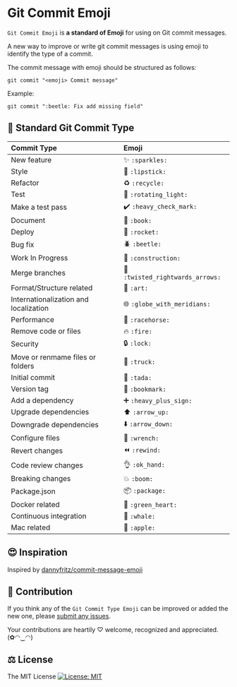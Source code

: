 # Git Commit Emoji

`Git Commit Emoji` is **a standard of Emoji** for using on Git commit messages.

A new way to improve or write git commit messages is using emoji to identify the type of a commit.

The commit message with emoji should be structured as follows:

```
git commit "<emoji> Commit message"
```

Example:

```
git commit ":beetle: Fix add missing field"
```

## 📝 Standard Git Commit Type

|   Commit Type                         | Emoji                                                     |
|:--------------------------------------|:----------------------------------------------------------|
| New feature                           | :sparkles: `:sparkles:`                                   |
| Style                                 | :lipstick: `:lipstick:`                                   |
| Refactor                              | :recycle: `:recycle:`                                     |
| Test                                  | :rotating_light: `:rotating_light:`                       |
| Make a test pass                      | :heavy_check_mark: `:heavy_check_mark:`                   |
| Document                              | :book: `:book:`                                           |
| Deploy                                | :rocket: `:rocket:`                                       |
| Bug fix                               | :beetle: `:beetle:`                                       |
| Work In Progress                      | :construction: `:construction:`                           |
| Merge branches                        | :twisted_rightwards_arrows: `:twisted_rightwards_arrows:` |
| Format/Structure related              | :art: `:art:`                                             |
| Internationalization and localization | :globe_with_meridians: `:globe_with_meridians:`           |
| Performance                           | :racehorse: `:racehorse:`                                 |
| Remove code or files                  | :fire: `:fire:`                                           |
| Security                              | :lock: `:lock:`                                           |
| Move or renmame files or folders      | :truck: `:truck:`                                         |
| Initial commit                        | :tada: `:tada:`                                           |
| Version tag                           | :bookmark: `:bookmark:`                                   |
| Add a dependency                      | :heavy_plus_sign: `:heavy_plus_sign:`                     |
| Upgrade dependencies                  | :arrow_up: `:arrow_up:`                                   |
| Downgrade dependencies                | :arrow_down: `:arrow_down:`                               |
| Configure files                       | :wrench: `:wrench:`                                       |
| Revert changes                        | :rewind: `:rewind:`                                       |
| Code review changes                   | :ok_hand: `:ok_hand:`                                     |
| Breaking changes                      | :boom: `:boom:`                                           |
| Package.json                          | :package: `:package:`                                     |
| Docker related                        | :green_heart: `:green_heart:`                             |
| Continuous integration                | :whale: `:whale:`                                         |
| Mac related                           | :apple: `:apple:`                                         |

## 😍 Inspiration

Inspired by [dannyfritz/commit-message-emoji](https://github.com/dannyfritz/commit-message-emoji)

## 🌟 Contribution

If you think any of the `Git Commit Type Emoji` can be improved or added the new one, please [submit any issues](https://github.com/Bunlong/git-commit-emoji/issues).

Your contributions are heartily ♡ welcome, recognized and appreciated. (✿◠‿◠)

## ⚖️ License

The MIT License [![License: MIT](https://img.shields.io/badge/License-MIT-yellow.svg)](https://opensource.org/licenses/MIT)
